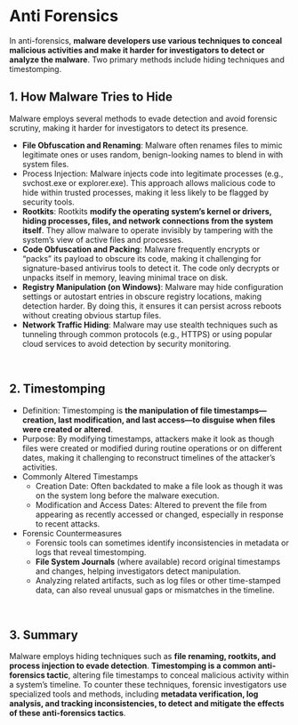 <br>

# Anti Forensics
In anti-forensics, **malware developers use various techniques to conceal malicious activities and make it harder for investigators to detect or analyze the malware**. Two primary methods include hiding techniques and timestomping.

## 1. How Malware Tries to Hide
Malware employs several methods to evade detection and avoid forensic scrutiny, making it harder for investigators to detect its presence.
  - **File Obfuscation and Renaming**: Malware often renames files to mimic legitimate ones or uses random, benign-looking names to blend in with system files.
  - Process Injection: Malware injects code into legitimate processes (e.g., svchost.exe or explorer.exe). This approach allows malicious code to hide within trusted processes, making it less likely to be flagged by security tools.
  - **Rootkits**: Rootkits **modify the operating system’s kernel or drivers, hiding processes, files, and network connections from the system itself**. They allow malware to operate invisibly by tampering with the system’s view of active files and processes.
  - **Code Obfuscation and Packing**: Malware frequently encrypts or “packs” its payload to obscure its code, making it challenging for signature-based antivirus tools to detect it. The code only decrypts or unpacks itself in memory, leaving minimal trace on disk.
  - **Registry Manipulation (on Windows)**: Malware may hide configuration settings or autostart entries in obscure registry locations, making detection harder. By doing this, it ensures it can persist across reboots without creating obvious startup files.
  - **Network Traffic Hiding**: Malware may use stealth techniques such as tunneling through common protocols (e.g., HTTPS) or using popular cloud services to avoid detection by security monitoring.  
<br>

## 2. Timestomping
  - Definition: Timestomping is **the manipulation of file timestamps—creation, last modification, and last access—to disguise when files were created or altered**.
  - Purpose: By modifying timestamps, attackers make it look as though files were created or modified during routine operations or on different dates, making it challenging to reconstruct timelines of the attacker’s activities.
  - Commonly Altered Timestamps
    - Creation Date: Often backdated to make a file look as though it was on the system long before the malware execution.
    - Modification and Access Dates: Altered to prevent the file from appearing as recently accessed or changed, especially in response to recent attacks.
  - Forensic Countermeasures
    - Forensic tools can sometimes identify inconsistencies in metadata or logs that reveal timestomping.
    - **File System Journals** (where available) record original timestamps and changes, helping investigators detect manipulation.
    - Analyzing related artifacts, such as log files or other time-stamped data, can also reveal unusual gaps or mismatches in the timeline.  
<br>

## 3. Summary
Malware employs hiding techniques such as **file renaming, rootkits, and process injection to evade detection**. **Timestomping is a common anti-forensics tactic**, altering file timestamps to conceal malicious activity within a system’s timeline. To counter these techniques, forensic investigators use specialized tools and methods, including **metadata verification, log analysis, and tracking inconsistencies, to detect and mitigate the effects of these anti-forensics tactics**.  
<br>